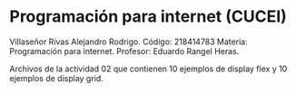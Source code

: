 # Programación para internet (CUCEI)

Villaseñor Rivas Alejandro Rodrigo.
Código: 218414783
Materia: Programación para internet.
Profesor: Eduardo Rangel Heras.

Archivos de la actividad 02 que contienen 10 ejemplos de display flex y 10 ejemplos de display grid.
